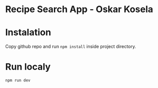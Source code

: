 # Recipe Search App - Oskar Kosela
# Instalation
Copy github repo and run ```npm install``` inside project directory.

# Run localy
```npm run dev```